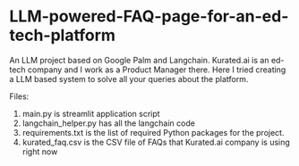# LLM-powered-FAQ-page-for-an-ed-tech-platform
An LLM project based on Google Palm and Langchain. Kurated.ai is an ed-tech company and I work as a Product Manager there. Here I tried creating a LLM based system to solve all your queries about the platform.

Files:
1) main.py is streamlit application script
2) langchain_helper.py has all the langchain code
3) requirements.txt is the list of required Python packages for the project.
4) kurated_faq.csv is the CSV file of FAQs that Kurated.ai company is using right now


